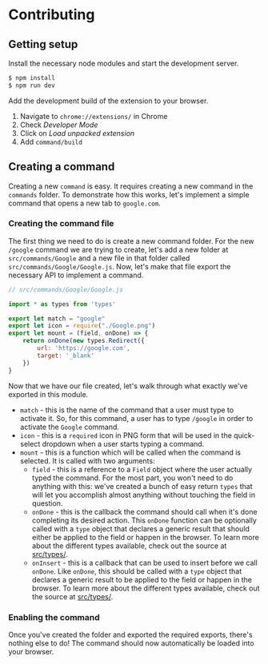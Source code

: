 # Contributing

## Getting setup

Install the necessary node modules and start the development server.

```bash
$ npm install
$ npm run dev
```

Add the development build of the extension to your browser.

1. Navigate to `chrome://extensions/` in Chrome
2. Check *Developer Mode*
3. Click on *Load unpacked extension*
4. Add `command/build`

## Creating a command

Creating a new `command` is easy. It requires creating a new command in the `commands` folder. To demonstrate how this works, let's implement a simple command that opens a new tab to `google.com`.

### Creating the command file

The first thing we need to do is create a new command folder. For the new `/google` command we are trying to create, let's add a new folder at `src/commands/Google` and a new file in that folder called `src/commands/Google/Google.js`. Now, let's make that file export the necessary API to implement a command.

```javascript
// src/commands/Google/Google.js

import * as types from 'types'

export let match = "google"
export let icon = require("./Google.png")
export let mount = (field, onDone) => {
    return onDone(new types.Redirect({
        url: 'https://google.com',
        target: '_blank'
    })
}
```

Now that we have our file created, let's walk through what exactly we've exported in this module.

* `match` - this is the name of the command that a user must type to activate it. So, for this command, a user has to type `/google` in order to activate the `Google` command.
* `icon` - this is a `required` icon in PNG form that will be used in the quick-select dropdown when a user starts typing a command.
* `mount` - this is a function which will be called when the command is selected. It is called with two arguments:
    * `field` - this is a reference to a `Field` object where the user actually typed the command. For the most part, you won't need to do anything with this: we've created a bunch of easy return `types` that will let you accomplish almost anything without touching the field in question.
    * `onDone` - this is the callback the command should call when it's done completing its desired action. This `onDone` function can be optionally called with a `type` object that declares a generic result that should either be applied to the field or happen in the browser. To learn more about the different types available, check out the source at [src/types/](src/types).
    * `onInsert` - this is a callback that can be used to insert before we call `onDone`. Like `onDone`, this should be called with a `type` object that declares a generic result to be applied to the field or happen in the browser. To learn more about the different types available, check out the source at [src/types/](src/types).

### Enabling the command

Once you've created the folder and exported the required exports, there's nothing else to do! The command should now automatically be loaded into your browser.

